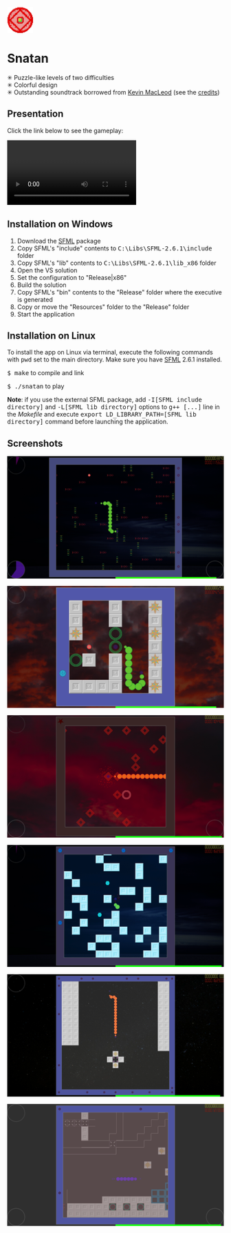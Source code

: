 <img src="Resources/Textures/icon.png" alt="logo" width="60"/>

# Snatan

✳ Puzzle-like levels of two difficulties<br/>
✳ Colorful design<br/>
✳ Outstanding soundtrack borrowed from [Kevin MacLeod](http://incompetech.com/) (see the [credits](Resources/Music/license.txt))

## Presentation

Click the link below to see the gameplay:

![Demo](demo/snatan_demo.mkv)

## Installation on Windows

1. Download the [SFML](https://www.sfml-dev.org/files/SFML-2.6.1-windows-vc17-32-bit.zip) package
2. Copy SFML's "include" contents to <kbd>C:\Libs\SFML-2.6.1\include</kbd> folder
3. Copy SFML's "lib" contents to <kbd>C:\Libs\SFML-2.6.1\lib_x86</kbd> folder
4. Open the VS solution
5. Set the configuration to "Release|x86"
6. Build the solution
7. Copy SFML's "bin" contents to the "Release" folder where the executive is generated
8. Copy or move the "Resources" folder to the "Release" folder
9. Start the application

## Installation on Linux

To install the app on Linux via terminal, execute the following commands with <kbd>pwd</kbd> set to the main directory. Make sure you have [SFML](http://sfml-dev.org) 2.6.1 installed.

<kbd>$ make</kbd> to compile and link

<kbd>$ ./snatan</kbd> to play

**Note**: if you use the external SFML package, add <kbd>-I[SFML include directory]</kbd> and <kbd>-L[SFML lib directory]</kbd> options to <kbd>g++ [...]</kbd> line in the *Makefile* and execute <kbd>export LD_LIBRARY_PATH=[SFML lib directory]</kbd> command before launching the application.

## Screenshots

![Image 0](demo/screenshot_00.png)

![Image 1](demo/screenshot_01.png)

![Image 2](demo/screenshot_02.png)

![Image 3](demo/screenshot_03.png)

![Image 4](demo/screenshot_04.png)

![Image 5](demo/screenshot_05.png)
